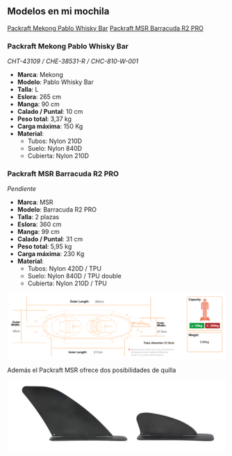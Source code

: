 ## Modelos en mi mochila
[Packraft Mekong Pablo Whisky Bar](./Embarcaciones.md#packraft-mekong-pablo-whisky-bar)
[Packraft MSR Barracuda R2 PRO](./Embarcaciones.md#packraft-msr-barracuda-r2-pro)

### Packraft Mekong Pablo Whisky Bar
*CHT-43109 / CHE-38531-R / CHC-810-W-001*
* **Marca**: Mekong
* **Modelo**: Pablo Whisky Bar
* **Talla**: L
* **Eslora**: 265 cm
* **Manga**: 90 cm
* **Calado / Puntal**: 10 cm
* **Peso total**: 3,37 kg
* **Carga máxima**: 150 Kg
* **Material**:
    * Tubos: Nylon 210D
    * Suelo: Nylon 840D
    * Cubierta: Nylon 210D

### Packraft MSR Barracuda R2 PRO
*Pendiente*
* **Marca**: MSR
* **Modelo**: Barracuda R2 PRO
* **Talla**: 2 plazas
* **Eslora**: 360 cm
* **Manga**: 99 cm
* **Calado / Puntal**: 31 cm
* **Peso total**: 5,95 kg
* **Carga máxima**: 230 Kg
* **Material**:
    * Tubos: Nylon 420D / TPU
    * Suelo: Nylon 840D / TPU double
    * Cubierta: Nylon 210D / TPU

![](./images/Barracuda-R2-Pro-1.svg)

Además el Packraft MSR ofrece dos posibilidades de quilla

![](./images/mrs-skegs.jpg)